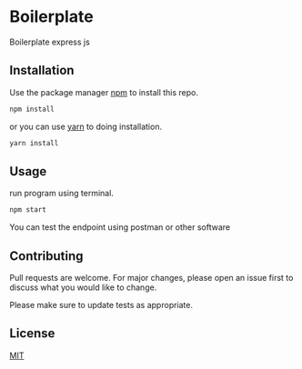 # Boilerplate

Boilerplate express js

## Installation

Use the package manager [npm](https://www.npmjs.com/) to install this repo.

```bash
npm install
```

or you can use [yarn](https://yarnpkg.com/) to doing installation.

```bash
yarn install
```

## Usage

run program using terminal.

```bash
npm start

```

You can test the endpoint using postman or other software

## Contributing

Pull requests are welcome. For major changes, please open an issue first to discuss what you would like to change.

Please make sure to update tests as appropriate.

## License

[MIT](https://choosealicense.com/licenses/mit/)
